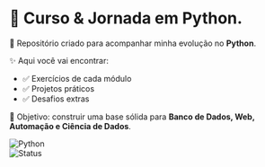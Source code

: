 # 🐍 Curso & Jornada em Python.  

📌 Repositório criado para acompanhar minha evolução no **Python**.  

✨ Aqui você vai encontrar:  
- ✅ Exercícios de cada módulo  
- ✅ Projetos práticos  
- ✅ Desafios extras  

🚀 Objetivo: construir uma base sólida para **Banco de Dados, Web, Automação e Ciência de Dados**.  

![Python](https://img.shields.io/badge/Python-3.x-blue.svg)  
![Status](https://img.shields.io/badge/Status-Em%20Andamento-yellow)  
